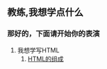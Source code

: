 ##  教练,我想学点什么
### 那好的，下面请开始你的表演

1. 我想学写HTML
	1. [HTML的组成](https://github.com/FromGettingStartedToGivingup/what_I_can_write/blob/master/HTML/chapter0.md)
